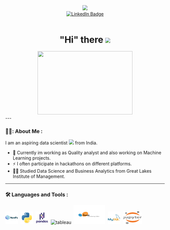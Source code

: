 <div id="header" align="center">
  <img src="https://media.giphy.com/media/M9gbBd9nbDrOTu1Mqx/giphy.gif" width="100"/>
  <div id="badges">
    <a href="https://www.linkedin.com/in/hitesh-dadhich-qa/">
      <img src="https://img.shields.io/badge/LinkedIn-blue?style=for-the-badge&logo=linkedin&logoColor=white" alt="LinkedIn Badge"/>
    </a>
  </div>
  <img src="https://komarev.com/ghpvc/?username=hkd-files&style=flat-square&color=blue" alt=""/>
  <h1>
    "Hi" there
    <img src="https://media.giphy.com/media/hvRJCLFzcasrR4ia7z/giphy.gif" width="30px"/>
  </h1>
</div>
<div align="center">
  <img src="https://media.giphy.com/media/dWesBcTLavkZuG35MI/giphy.gif" width="300" height="200"/>
</div>
---

### 👨‍💻: About Me :
I am an aspiring data scientist <img src="https://media.giphy.com/media/WUlplcMpOCEmTGBtBW/giphy.gif" width="40"> from India.
- :telescope: Currently im working as Quality analyst and also working on Machine Learning projects.
- :zap: I often participate in hackathons on different platforms.
- :man_student: Studied Data Science and Business Analytics from Great Lakes Institute of Management.
---

### :hammer_and_wrench: Languages and Tools :
<div>
  <img src="https://github.com/devicons/devicon/blob/master/icons/numpy/numpy-original-wordmark.svg" title="numpy" alt="Numpy" width="40" height="40"/>&nbsp;
  <img src="https://github.com/devicons/devicon/blob/master/icons/python/python-original.svg" title="python" alt="python" width="40" height="40"/>&nbsp;
  <img src="https://github.com/devicons/devicon/blob/master/icons/pandas/pandas-original-wordmark.svg" title="pandas" alt="pandas" width="40" height="40"/>&nbsp;
  <img src="https://cdnl.tblsft.com/sites/default/files/pages/tableau_cmyk_2015.png" title="tableau" alt="tableau" width="100" height="40"/>&nbsp;
  <img src="https://github.com/scikit-learn/scikit-learn/blob/main/doc/logos/scikit-learn-logo.svg" title="scikit" alt="scikit " width="100" height="60"/>&nbsp;
  <img src="https://github.com/devicons/devicon/blob/master/icons/mysql/mysql-original-wordmark.svg" title="MySQL"  alt="MySQL" width="40" height="40"/>&nbsp;
  <img src="https://github.com/devicons/devicon/blob/master/icons/jupyter/jupyter-original-wordmark.svg" title="jupyter"  alt="jupyter" width="60" height="40"/>&nbsp;
